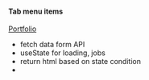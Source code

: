 #### Tab menu items

[Portfolio](https://gatsby-strapi-portfolio-project.netlify.app/)

- fetch data form API
- useState for loading, jobs
- return html based on state condition
-
